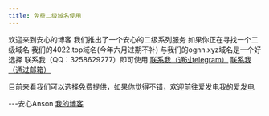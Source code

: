 ```yaml
---
title: 免费二级域名使用
---
```


欢迎来到安心的博客
我们推出了一个安心的二级系列服务
如果你正在寻找一个二级域名
我们的4022.top域名(今年六月过期不补)
与我们的ognn.xyz域名是一个好选择
联系我（QQ：3258629277）即可使用
[联系我（通过telegram）]()
[联系我（通过邮箱）](mailto:anson@ognn.xyz?subject=免费二级域名)

目前来看我们可以选择免费提供，如果你觉得不错，欢迎前往爱发电[我的爱发电](https://afdian.net/a/anxin_anson)

---安心Anson [我的博客](blog.ognn.top)